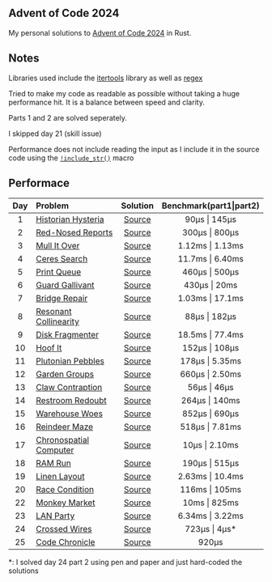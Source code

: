 ## Advent of Code 2024

My personal solutions to [Advent of Code 2024](https://adventofcode.com/2024) in Rust.

## Notes
Libraries used include the [itertools](https://docs.rs/itertools/latest/itertools/) library as well as [regex](https://docs.rs/regex/latest/regex/)

Tried to make my code as readable as possible without taking a huge performance hit. It is a balance between speed and clarity.

Parts 1 and 2 are solved seperately.

I skipped day 21 (skill issue)

Performance does not include reading the input as I include it in the source code using the [`!include_str()`](https://doc.rust-lang.org/std/macro.include_str.html) macro

## Performace
| Day | Problem | Solution | Benchmark(part1\|part2) |
| :---: | :------- | :--------: | :---------: |
| 1 | [Historian Hysteria](https://adventofcode.com/2024/day/1) | [Source](src/problems/day1.rs) | 90µs \| 145µs |
| 2 | [Red-Nosed Reports](https://adventofcode.com/2024/day/2) | [Source](src/problems/day2.rs) | 300µs \| 800µs |
| 3 | [Mull It Over](https://adventofcode.com/2024/day/3) | [Source](src/problems/day3.rs) | 1.12ms \| 1.13ms |
| 4 | [Ceres Search](https://adventofcode.com/2024/day/4) | [Source](src/problems/day4.rs) | 11.7ms \| 6.40ms |
| 5 | [Print Queue](https://adventofcode.com/2024/day/5) | [Source](src/problems/day5.rs) | 460µs \| 500µs |
| 6 | [Guard Gallivant](https://adventofcode.com/2024/day/6) | [Source](src/problems/day6.rs) | 430µs \| 20ms |
| 7 | [Bridge Repair](https://adventofcode.com/2024/day/7) | [Source](src/problems/day7.rs) | 1.03ms \| 17.1ms |
| 8 | [Resonant Collinearity](https://adventofcode.com/2024/day/8) | [Source](src/problems/day8.rs) | 88µs \| 182µs |
| 9 | [Disk Fragmenter](https://adventofcode.com/2024/day/9) | [Source](src/problems/day9.rs) | 18.5ms \| 77.4ms |
| 10 | [Hoof It](https://adventofcode.com/2024/day/10) | [Source](src/problems/day10.rs) | 152µs \| 108µs |
| 11 | [Plutonian Pebbles](https://adventofcode.com/2024/day/11) | [Source](src/problems/day11.rs) | 178µs \| 5.35ms |
| 12 | [Garden Groups](https://adventofcode.com/2024/day/12) | [Source](src/problems/day12.rs) | 660µs \| 2.50ms |
| 13 | [Claw Contraption](https://adventofcode.com/2024/day/13) | [Source](src/problems/day13.rs) | 56µs \| 46µs |
| 14 | [Restroom Redoubt](https://adventofcode.com/2024/day/14) | [Source](src/problems/day14.rs) | 264µs \| 140ms |
| 15 | [Warehouse Woes](https://adventofcode.com/2024/day/15) | [Source](src/problems/day15.rs) | 852µs \| 690µs |
| 16 | [Reindeer Maze](https://adventofcode.com/2024/day/16) | [Source](src/problems/day16.rs) | 518µs \| 7.81ms |
| 17 | [Chronospatial Computer](https://adventofcode.com/2024/day/17) | [Source](src/problems/day17.rs) | 10µs \| 2.10ms |
| 18 | [RAM Run](https://adventofcode.com/2024/day/18) | [Source](src/problems/day18.rs) | 190µs \| 515µs |
| 19 | [Linen Layout](https://adventofcode.com/2024/day/19) | [Source](src/problems/day19.rs) | 2.63ms \| 10.4ms |
| 20 | [Race Condition](https://adventofcode.com/2024/day/20) | [Source](src/problems/day20.rs) | 116ms \| 105ms |
| 22 | [Monkey Market](https://adventofcode.com/2024/day/22) | [Source](src/problems/day22.rs) | 10ms \| 825ms |
| 23 | [LAN Party](https://adventofcode.com/2024/day/23) | [Source](src/problems/day23.rs) | 6.34ms \| 3.22ms |
| 24 | [Crossed Wires](https://adventofcode.com/2024/day/24) | [Source](src/problems/day24.rs) | 723µs \| 4µs* |
| 25 | [Code Chronicle](https://adventofcode.com/2024/day/25) | [Source](src/problems/day25.rs) | 920µs |

*: I solved day 24 part 2 using pen and paper and just hard-coded the solutions
